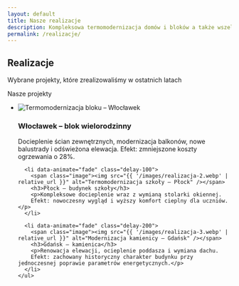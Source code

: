 ```yaml
---
layout: default
title: Nasze realizacje
description: Kompleksowa termomodernizacja domów i bloków a także wszelkie prace budowlane na obszarze Polski. Sprawdź ofertę firmy Anwibud.
permalink: /realizacje/
---
```

<div class="top-gradient-overlay"></div>

<section id="header" class="wrapper style2" data-animate="hero" style="background-image: url('{{ "/images/Siedziba3.png" | relative_url }}'); background-size: cover; background-position: center;">
  <div id="logo" class="frosted-box default" data-animate="up">
    <h1>Realizacje</h1>
    <p>Wybrane projekty, które zrealizowaliśmy w ostatnich latach</p>
  </div>
</section>

<section id="main" class="wrapper style1" data-animate="fade">
  <div class="title" data-animate="down">Nasze projekty</div>
  <div class="container">
    <ul class="features" data-stagger>
      <li data-animate="fade">
        <span class="image"><img src="{{ '/images/realizacja-1.webp' | relative_url }}" alt="Termomodernizacja bloku – Włocławek" /></span>
        <h3>Włocławek – blok wielorodzinny</h3>
        <p>Docieplenie ścian zewnętrznych, modernizacja balkonów, nowe balustrady i odświeżona elewacja.  
        Efekt: zmniejszone koszty ogrzewania o 28%.</p>
      </li>

      <li data-animate="fade" class="delay-100">
        <span class="image"><img src="{{ '/images/realizacja-2.webp' | relative_url }}" alt="Termomodernizacja szkoły – Płock" /></span>
        <h3>Płock – budynek szkoły</h3>
        <p>Kompleksowe docieplenie wraz z wymianą stolarki okiennej.  
        Efekt: nowoczesny wygląd i wyższy komfort cieplny dla uczniów.</p>
      </li>

      <li data-animate="fade" class="delay-200">
        <span class="image"><img src="{{ '/images/realizacja-3.webp' | relative_url }}" alt="Modernizacja kamienicy – Gdańsk" /></span>
        <h3>Gdańsk – kamienica</h3>
        <p>Renowacja elewacji, ocieplenie poddasza i wymiana dachu.  
        Efekt: zachowany historyczny charakter budynku przy jednoczesnej poprawie parametrów energetycznych.</p>
      </li>
    </ul>
  </div>
</section>
